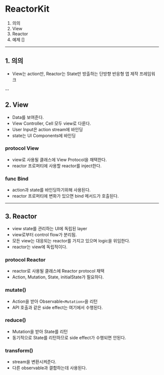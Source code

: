 # ReactorKit

1. 의의
2. View
3. Reactor
4. 예제
[]

---

## 1. 의의
- View는 action만, Reactor는 State만 방출하는 단방향 반응형 앱 제작 프레임워크

--

## 2. View
- Data를 보여준다.
- View Controller, Cell 모두 view로 다룬다.
- User Input은 action stream에 바인딩
- state는 UI Components에 바인딩

### protocol View 
- view로 사용될 클래스에 View Protocol을 채택한다.
- reactor 프로퍼티에 사용할 reactor를 inject한다.

### func Bind
- action과 state를 바인딩하기위해 사용된다.
- reactor 프로퍼티에 변화가 있으면 bind 메서드가 호출된다.

---

## 3. Reactor
- view state를 관리하는 UI에 독립된 layer
- view로부터 control flow가 분리됨.
- 모든 view는 대응되는 reactor를 가지고 있으며 logic을 위임한다.
- reactor는 view에 독립적이다.

### protocol Reactor
- reactor로 사용될 클래스에 Reactor protocol 채택
- Action, Mutation, State, initialState가 필요하다.

### mutate()
- Action을 받아 Observable`<Mutation>`을 리턴
- API 호출과 같은 side effect는 여기에서 수행된다.

### reduce()
- Mutation을 받아 State를 리턴
- 동기적으로 State를 리턴하므로 side effect가 수행되면 안된다.

### transform()
- stream을 변환시켜준다.
- 다른 observable과 결합하는데 사용된다.


